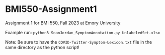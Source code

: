 # BMI550-Assignment1
Assignment 1 for BMI 550, Fall 2023 at Emory University

Example run: `python3 SeanJordan_SymptomAnnotation.py UnlabeledSet.xlsx`

Note: Be sure to have the `COVID-Twitter-Symptom-Lexicon.txt` file in the same directory as the python script!
